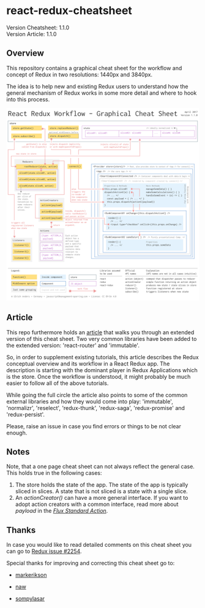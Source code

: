 # react-redux-cheatsheet

Version Cheatsheet: 1.1.0<br>
Version Article: 1.1.0

## Overview

This repository contains a graphical cheat sheet for the workflow and concept of Redux in two resolutions: 1440px and 3840px.

The idea is to help new and existing Redux users to understand how the general mechanism of Redux works in some more detail and where to hook into this process.

![](1440/react-redux-workflow-graphical-cheat-sheet_v110.png)

## Article

This repo furthermore holds an [article](/article/react-redux-concept-workflow.md) that walks you through an extended version of this cheat sheet. Two very common libraries have been added to the extended version: 'react-router' and 'immutable'.

So, in order to supplement existing tutorials, this article describes the Redux conceptual overview and its workflow in a React Redux app. The description is starting with the dominant player in Redux Applications which is the store. Once the workflow is understood, it might probably be much easier to follow all of the above tutorials.

While going the full circle the article also points to some of the common external libraries and how they would come into play: 'immutable', 'normalizr', 'reselect', 'redux-thunk', 'redux-saga', 'redux-promise' and 'redux-persist'.

Please, raise an issue in case you find errors or things to be not clear enough.


## Notes

Note, that a one page cheat sheet can not always reflect the general case. This holds true in the following cases:

1. The store holds the state of the app. The state of the app is typically sliced in slices. A state that is not sliced is a state with a single slice.
2. An *actionCreator()* can have a more general interface. If you want to adopt action creators with a common interface, read more about *payload* in the [*Flux Standard Action*](https://github.com/acdlite/flux-standard-action).

## Thanks

In case you would like to read detailed comments on this cheat sheet you can go to [Redux issue #2254](https://github.com/reactjs/redux/issues/2254).

Special thanks for improving and correcting this cheat sheet go to:

+ [markerikson](https://github.com/markerikson)

+ [naw](https://github.com/naw)

+ [sompylasar](https://github.com/sompylasar)




